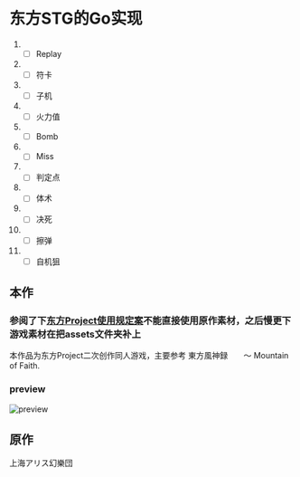 # 东方STG的Go实现

  1. - [ ] Replay
  2. - [ ] 符卡
  3. - [ ] 子机
  4. - [ ] 火力值
  5. - [ ] Bomb
  6. - [ ] Miss
  7. - [ ] 判定点
  8. - [ ] 体术
  9. - [ ] 决死
  10. - [ ] 擦弹
  11. - [ ] 自机狙

## 本作
### 参阅了下[东方Project使用规定案](https://thwiki.cc/%E4%B8%9C%E6%96%B9Project%E4%BD%BF%E7%94%A8%E8%A7%84%E5%AE%9A%E6%A1%88)不能直接使用原作素材，之后慢更下游戏素材在把assets文件夹补上
本作品为东方Project二次创作同人游戏，主要参考  東方風神録　　～ Mountain of Faith.

### preview
![preview](https://github.com/BapiGso/th10/blob/master/preview/QQ%E6%88%AA%E5%9B%BE20220926134742.png)

## 原作

上海アリス幻樂団
